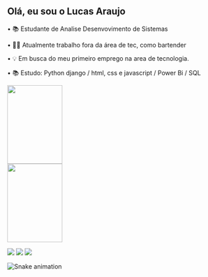 ## Olá, eu sou o Lucas Araujo 

 • 📚 Estudante de Analise Desenvovimento de Sistemas 

• 🧑‍💼 Atualmente trabalho fora da área de tec, como bartender

• 💡 Em busca do meu primeiro emprego na area de tecnologia.

• 📚 Estudo: Python django / html, css e javascript / Power Bi / SQL      

<div align="colum">
  <a href="https://github.com/lkdevillfps1">
  <img height="180em" width="50%" src="https://github-readme-stats.vercel.app/api?username=lkdevillfps1&show_icons=true&theme=midnight-purple&include_all_commits=true&count_private=true"/>
  <img height="180em" width="50%" src="https://github-readme-stats.vercel.app/api/top-langs/?username=lkdevillfps1&layout=compact&langs_count=7&theme=midnight-purple"/>
</div>


<div> 
  
  <a href="https://instagram.com/olkaraujo" target="_blank"><img src="https://img.shields.io/badge/-Instagram-%23E4405F?style=for-the-badge&logo=instagram&logoColor=white" target="_blank"></a>
   <a href = "mailto:lkdevil660@hotmail.com"><img src="https://img.shields.io/badge/-Gmail-%23333?style=for-the-badge&logo=gmail&logoColor=white" target="_blank"></a>
  <a href="https://www.linkedin.com/in/lucas-araujo-50473b115" target="_blank"><img src="https://img.shields.io/badge/-LinkedIn-%230077B5?style=for-the-badge&logo=linkedin&logoColor=white" target="_blank"></a> 
 
</div>



![Snake animation](https://github.com/alexandresaints/alexandresaints/blob/output/github-contribution-grid-snake.svg)
